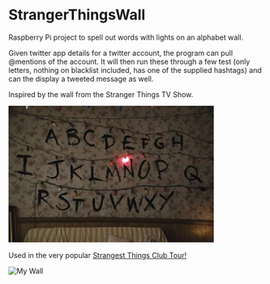 # StrangerThingsWall
Raspberry Pi project to spell out words with lights on an alphabet wall.

Given twitter app details for a twitter account, the program can pull @mentions of the account. It will then run these through a few test (only letters, nothing on blacklist included, has one of the supplied hashtags) and can the display a tweeted message as well.

Inspired by the wall from the Stranger Things TV Show.

![Stranger Things Wall](Media/strangerthingswall.jpg)

Used in the very popular [Strangest Things Club Tour!](https://twitter.com/StrangestClub)

<img src="Media/mywall.jpg" width=100 alt="My Wall"/>
